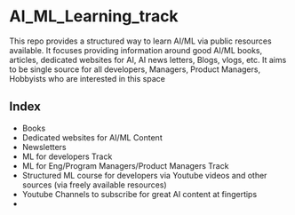 # AI_ML_Learning_track
This repo provides a structured way to learn AI/ML via public resources available. It focuses providing information around good AI/ML books, articles, dedicated websites for AI, AI news letters, Blogs, vlogs, etc. It aims to be single source for all developers, Managers, Product Managers, Hobbyists  who are interested  in this space


## Index
  * Books
  * Dedicated websites for AI/ML Content
  * Newsletters
  * ML for developers Track
  * ML for Eng/Program Managers/Product Managers Track
  * Structured ML course for developers via Youtube videos and other sources (via freely available resources)
  * Youtube Channels to subscribe for great AI content at fingertips
  * 
